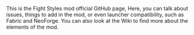 This is the Fight Styles mod official GitHub page, Here, you can talk about issues, things to add in the mod, or even launcher compatibility, such as Fabric and NeoForge.
You can also look at the Wiki to find more about the elements of the mod.
